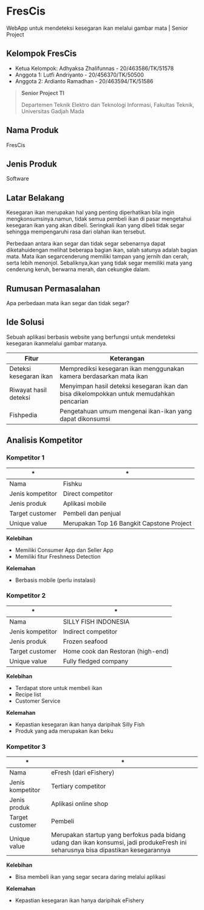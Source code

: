 # FresCis

WebApp untuk mendeteksi kesegaran ikan melalui gambar mata | Senior Project

## Kelompok FresCis

- Ketua Kelompok: Adhyaksa Zhalifunnas - 20/463586/TK/51578
- Anggota 1: Lutfi Andriyanto - 20/456370/TK/50500
- Anggota 2: Ardianto Ramadhan - 20/463594/TK/51586

> **Senior Project TI**
>
> Departemen Teknik Elektro dan Teknologi Informasi, Fakultas Teknik, Universitas Gadjah Mada

## Nama Produk

FresCis

## Jenis Produk

Software

## Latar Belakang

Kesegaran ikan merupakan hal yang penting diperhatikan bila ingin mengkonsumsinya.namun, tidak semua pembeli ikan di pasar mengetahui kesegaran ikan yang akan dibeli. Seringkali ikan yang dibeli tidak segar sehingga mempengaruhi rasa dari olahan ikan tersebut.

Perbedaan antara ikan segar dan tidak segar sebenarnya dapat diketahuidengan melihat beberapa bagian ikan, salah satunya adalah bagian mata. Mata ikan segarcenderung memiliki tampan yang jernih dan cerah, serta lebih menonjol. Sebaliknya,ikan yang tidak segar memiliki mata yang cenderung keruh, berwarna merah, dan cekungke dalam.

## Rumusan Permasalahan

Apa perbedaan mata ikan segar dan tidak segar?

## Ide Solusi

Sebuah aplikasi berbasis website yang berfungsi untuk mendeteksi kesegaran ikanmelalui gambar matanya.

| Fitur                  | Keterangan                                                                               |
| ---------------------- | ---------------------------------------------------------------------------------------- |
| Deteksi kesegaran ikan | Memprediksi kesegaran ikan menggunakan kamera berdasarkan mata ikan                      |
| Riwayat hasil deteksi  | Menyimpan hasil deteksi kesegaran ikan dan bisa dikelompokkan untuk memudahkan pencarian |
| Fishpedia              | Pengetahuan umum mengenai ikan-ikan yang dapat dikonsumsi                                |

## Analisis Kompetitor

### Kompetitor 1

| \*               | \*                                        |
| ---------------- | ----------------------------------------- |
| Nama             | Fishku                                    |
| Jenis kompetitor | Direct competitor                         |
| Jenis produk     | Aplikasi mobile                           |
| Target customer  | Pembeli dan penjual                       |
| Unique value     | Merupakan Top 16 Bangkit Capstone Project |

**Kelebihan**

- Memiliki Consumer App dan Seller App
- Memiliki fitur Freshness Detection

**Kelemahan**

- Berbasis mobile (perlu instalasi)

### Kompetitor 2

| \*               | \*                                |
| ---------------- | --------------------------------- |
| Nama             | SILLY FISH INDONESIA              |
| Jenis kompetitor | Indirect competitor               |
| Jenis produk     | Frozen seafood                    |
| Target customer  | Home cook dan Restoran (high-end) |
| Unique value     | Fully fledged company             |

**Kelebihan**

- Terdapat store untuk membeli ikan
- Recipe list
- Customer Service

**Kelemahan**

- Kepastian kesegaran ikan hanya daripihak Silly Fish
- Produk yang ada merupakan ikan beku

### Kompetitor 3

| \*               | \*                                                                                                                                 |
| ---------------- | ---------------------------------------------------------------------------------------------------------------------------------- |
| Nama             | eFresh (dari eFishery)                                                                                                             |
| Jenis kompetitor | Tertiary competitor                                                                                                                |
| Jenis produk     | Aplikasi online shop                                                                                                               |
| Target customer  | Pembeli                                                                                                                            |
| Unique value     | Merupakan startup yang berfokus pada bidang udang dan ikan konsumsi, jadi produkeFresh ini seharusnya bisa dipastikan kesegarannya |

**Kelebihan**

- Bisa membeli ikan yang segar secara daring melalui aplikasi

**Kelemahan**

- Kepastian kesegaran ikan hanya daripihak eFishery
